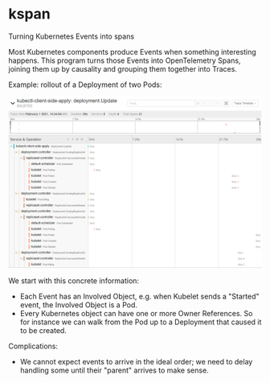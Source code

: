 # kspan
Turning Kubernetes Events into spans

Most Kubernetes components produce Events when something interesting happens.
This program turns those Events into OpenTelemetry Spans, joining them up
by causality and grouping them together into Traces.

Example: rollout of a Deployment of two Pods:

![image](example-2pod.png)

We start with this concrete information:
 * Each Event has an Involved Object, e.g. when Kubelet sends a "Started" event,
   the Involved Object is a Pod.
 * Every Kubernetes object can have one or more Owner References. So for instance
   we can walk from the Pod up to a Deployment that caused it to be created.

Complications:
 * We cannot expect events to arrive in the ideal order; we need to delay handling some until their "parent" arrives to make sense.
